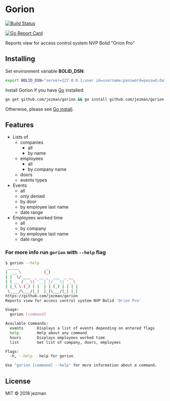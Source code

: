 # Gorion

[![Build Status](https://travis-ci.org/jezman/gorion.svg?branch=master)](https://travis-ci.org/jezman/gorion)

[![Go Report Card](https://goreportcard.com/badge/github.com/jezman/gorion)](https://goreportcard.com/report/github.com/jezman/gorion)

Reports view for access control system NVP Bolid "Orion Pro"

## Installing

Set environment variable **BOLID_DSN**:

```bash
export BOLID_DSN="server=127.0.0.1;user id=username;password=passwd;database=base"
```

Install Gorion
If you have [Go](https://golang.org/) installed:

```bash
go get github.com/jezman/gorion && go install github.com/jezman/gorion
```

Otherwise, please see [Go install](https://golang.org/doc/install).

## Features

- Lists of
  - companies
    - all
    - by name
  - employees
    - all
    - by company name
  - doors
  - events types
- Events
  - all
  - only denied
  - by door
  - by employee last name
  - date range
- Employees worked time
  - all
  - by company
  - by employee last name
  - date range

### For more info run `gorion` with `--help` flag

```bash
$ gorion --help
 _____            _
|  __ \          (_)
| |  \/ ___  _ __ _  ___  _ __  
| | __ / _ \| '__| |/ _ \| '_ \
| |_\ \ (_) | |  | | (_) | | | |
 \____/\___/|_|  |_|\___/|_| |_|
https://github.com/jezman/gorion
Reports view for access control system NVP Bolid 'Orion Pro'

Usage:
  gorion [command]

Available Commands:
  events      Displays a list of events depending on entered flags
  help        Help about any command
  hours       Displays employees worked time
  list        Get list of company, doors, employees

Flags:
  -h, --help   help for gorion

Use "gorion [command] --help" for more information about a command.
```

## License

MIT © 2018 jezman
